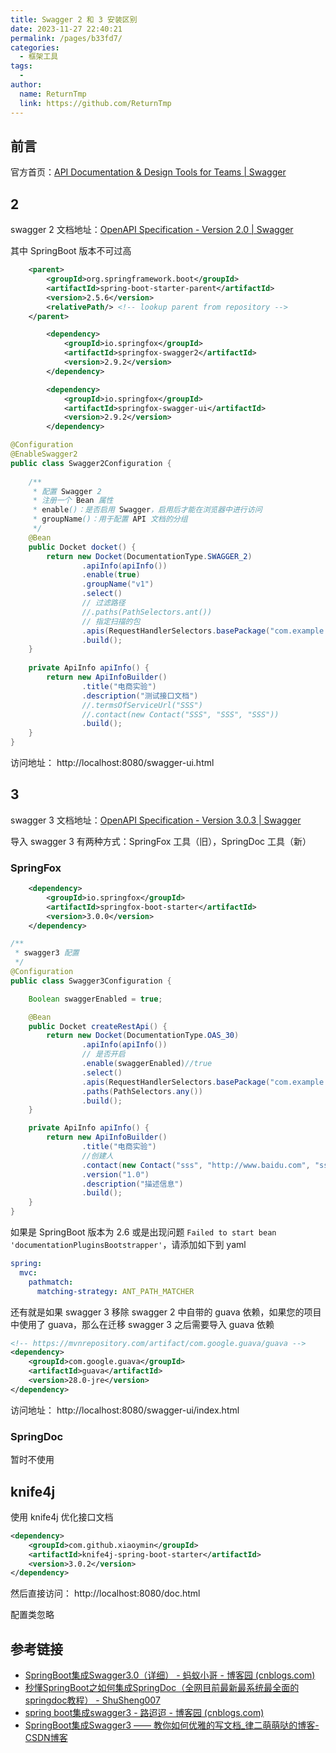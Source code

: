 ```yaml
---
title: Swagger 2 和 3 安装区别
date: 2023-11-27 22:40:21
permalink: /pages/b33fd7/
categories:
  - 框架工具
tags:
  - 
author: 
  name: ReturnTmp
  link: https://github.com/ReturnTmp
---
```


## 前言

官方首页：[API Documentation & Design Tools for Teams | Swagger](https://swagger.io/)

## 2

swagger 2 文档地址：[OpenAPI Specification - Version 2.0 | Swagger](https://swagger.io/specification/v2/)

其中 SpringBoot 版本不可过高

```xml
    <parent>
        <groupId>org.springframework.boot</groupId>
        <artifactId>spring-boot-starter-parent</artifactId>
        <version>2.5.6</version>
        <relativePath/> <!-- lookup parent from repository -->
    </parent>
```

```xml
        <dependency>
            <groupId>io.springfox</groupId>
            <artifactId>springfox-swagger2</artifactId>
            <version>2.9.2</version>
        </dependency>

        <dependency>
            <groupId>io.springfox</groupId>
            <artifactId>springfox-swagger-ui</artifactId>
            <version>2.9.2</version>
        </dependency>
```

```java
@Configuration  
@EnableSwagger2  
public class Swagger2Configuration {  
  
    /**  
     * 配置 Swagger 2  
     * 注册一个 Bean 属性  
     * enable()：是否启用 Swagger，启用后才能在浏览器中进行访问  
     * groupName()：用于配置 API 文档的分组  
     */  
    @Bean  
    public Docket docket() {  
        return new Docket(DocumentationType.SWAGGER_2)  
                .apiInfo(apiInfo())  
                .enable(true)  
                .groupName("v1")  
                .select()  
                // 过滤路径  
                //.paths(PathSelectors.ant())  
                // 指定扫描的包  
                .apis(RequestHandlerSelectors.basePackage("com.example.compkeylab.controller"))  
                .build();  
    }  
  
    private ApiInfo apiInfo() {  
        return new ApiInfoBuilder()  
                .title("电商实验")  
                .description("测试接口文档")  
                //.termsOfServiceUrl("SSS")  
                //.contact(new Contact("SSS", "SSS", "SSS"))                .version("Apache 2.0")  
                .build();  
    }  
}
```

访问地址： http://localhost:8080/swagger-ui.html 
## 3

swagger 3 文档地址：[OpenAPI Specification - Version 3.0.3 | Swagger](https://swagger.io/specification/v3/)

导入 swagger 3 有两种方式：SpringFox 工具（旧），SpringDoc 工具（新）

### SpringFox

```xml
    <dependency>
        <groupId>io.springfox</groupId>
        <artifactId>springfox-boot-starter</artifactId>
        <version>3.0.0</version>
    </dependency>
```

```java
/**
 * swagger3 配置
 */
@Configuration
public class Swagger3Configuration {

    Boolean swaggerEnabled = true;

    @Bean
    public Docket createRestApi() {
        return new Docket(DocumentationType.OAS_30)
                .apiInfo(apiInfo())
                // 是否开启
                .enable(swaggerEnabled)//true
                .select()
                .apis(RequestHandlerSelectors.basePackage("com.example.compkeylab"))
                .paths(PathSelectors.any())
                .build();
    }

    private ApiInfo apiInfo() {
        return new ApiInfoBuilder()
                .title("电商实验")
                //创建人
                .contact(new Contact("sss", "http://www.baidu.com", "sss@x.com"))
                .version("1.0")
                .description("描述信息")
                .build();
    }
}
```

如果是 SpringBoot 版本为 2.6 或是出现问题 `Failed to start bean 'documentationPluginsBootstrapper'`，请添加如下到 yaml

```yml
spring:
  mvc:
    pathmatch:
      matching-strategy: ANT_PATH_MATCHER
```


还有就是如果 swagger 3 移除 swagger 2 中自带的 guava 依赖，如果您的项目中使用了 guava，那么在迁移 swagger 3 之后需要导入 guava 依赖

```xml
<!-- https://mvnrepository.com/artifact/com.google.guava/guava -->
<dependency>
    <groupId>com.google.guava</groupId>
    <artifactId>guava</artifactId>
    <version>28.0-jre</version>
</dependency>
```


访问地址： http://localhost:8080/swagger-ui/index.html


### SpringDoc

暂时不使用


## knife4j 

使用 knife4j 优化接口文档

```xml
<dependency>  
    <groupId>com.github.xiaoymin</groupId>  
    <artifactId>knife4j-spring-boot-starter</artifactId>  
    <version>3.0.2</version>  
</dependency>
```


然后直接访问： http://localhost:8080/doc.html 

配置类忽略

## 参考链接

- [SpringBoot集成Swagger3.0（详细） - 蚂蚁小哥 - 博客园 (cnblogs.com)](https://www.cnblogs.com/antLaddie/p/17418078.html)
- [秒懂SpringBoot之如何集成SpringDoc（全网目前最新最系统最全面的springdoc教程） - ShuSheng007](https://shusheng007.top/2023/06/21/springdoc/)
- [spring boot集成swagger3 - 路迢迢 - 博客园 (cnblogs.com)](https://www.cnblogs.com/chenglc/p/15791571.html)
- [SpringBoot集成Swagger3 —— 教你如何优雅的写文档_律二萌萌哒的博客-CSDN博客](https://blog.csdn.net/qq_22075913/article/details/117038037)


